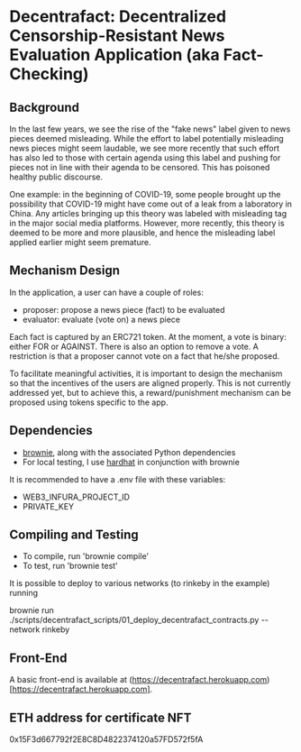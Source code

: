 # Decentrafact: Decentralized Censorship-Resistant News Evaluation Application (aka Fact-Checking)

## Background

In the last few years, we see the rise of the "fake news" label given to news pieces deemed misleading. While the effort to label potentially misleading news pieces might seem laudable, we see more recently that such effort has also led to those with certain agenda using this label and pushing for pieces not in line with their agenda to be censored. This has poisoned healthy public discourse.

One example: in the beginning of COVID-19, some people brought up the possibility that COVID-19 might have come out of a leak from a laboratory in China. Any articles bringing up this theory was labeled with misleading tag in the major social media platforms. However, more recently, this theory is deemed to be more and more plausible, and hence the misleading label applied earlier might seem premature.

## Mechanism Design

In the application, a user can have a couple of roles:

- proposer: propose a news piece (fact) to be evaluated
- evaluator: evaluate (vote on) a news piece

Each fact is captured by an ERC721 token. At the moment, a vote is binary: either FOR or AGAINST. There is also an option to remove a vote. A restriction is that a proposer cannot vote on a fact that he/she proposed.

To facilitate meaningful activities, it is important to design the mechanism so that the incentives of the users are aligned properly. This is not currently addressed yet, but to achieve this, a reward/punishment mechanism can be proposed using tokens specific to the app.

## Dependencies

- [brownie](https://eth-brownie.readthedocs.io/en/stable/), along with the associated Python dependencies
- For local testing, I use [hardhat](https://eth-brownie.readthedocs.io/en/stable/install.html#using-brownie-with-hardhat) in conjunction with brownie

It is recommended to have a .env file with these variables:

- WEB3_INFURA_PROJECT_ID
- PRIVATE_KEY

## Compiling and Testing

- To compile, run 'brownie compile'
- To test, run 'brownie test'

It is possible to deploy to various networks (to rinkeby in the example) running

brownie run ./scripts/decentrafact_scripts/01_deploy_decentrafact_contracts.py --network rinkeby

## Front-End

A basic front-end is available at (https://decentrafact.herokuapp.com)[https://decentrafact.herokuapp.com].

## ETH address for certificate NFT

0x15F3d667792f2E8C8D4822374120a57FD572f5fA
